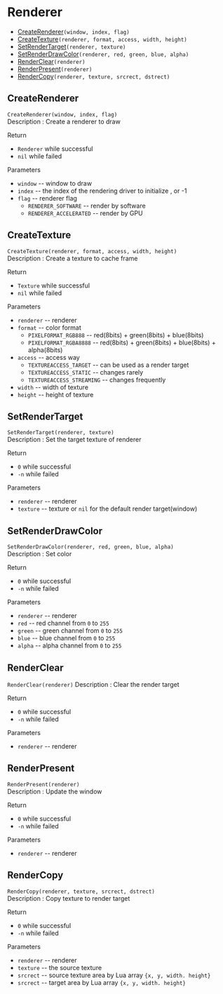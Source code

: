 # Renderer
* [CreateRenderer](#CreateRenderer)``(window, index, flag)``  
* [CreateTexture](#CreateTexture)``(renderer, format, access, width, height)`` 
* [SetRenderTarget](#SetRenderTarget)``(renderer, texture)`` 
* [SetRenderDrawColor](#SetRenderDrawColor)``(renderer, red, green, blue, alpha)``  
* [RenderClear](#RenderClear)``(renderer)``
* [RenderPresent](#RenderPresent)``(renderer)``
* [RenderCopy](#RenderCopy)``(renderer, texture, srcrect, dstrect)``  

## CreateRenderer
``CreateRenderer(window, index, flag)``  
Description : Create a renderer to draw  

Return   
* ``Renderer`` while successful
* ``nil`` while failed

Parameters
* ``window`` -- window to draw  
* ``index`` -- the index of the rendering driver to initialize , or -1
* ``flag`` -- renderer flag
  * ``RENDERER_SOFTWARE`` -- render by software  
  * ``RENDERER_ACCELERATED`` -- render by GPU  

## CreateTexture
``CreateTexture(renderer, format, access, width, height)``  
Description : Create a texture to cache frame  

Return   
* ``Texture`` while successful
* ``nil`` while failed

Parameters
* ``renderer`` -- renderer
* ``format`` -- color format
  * ``PIXELFORMAT_RGB888`` -- red(8bits) + green(8bits) + blue(8bits)  
  * ``PIXELFORMAT_RGBA8888`` -- red(8bits) + green(8bits) + blue(8bits) + alpha(8bits)  
* ``access`` -- access way
  * ``TEXTUREACCESS_TARGET`` -- can be used as a render target   
  * ``TEXTUREACCESS_STATIC`` -- changes rarely  
  * ``TEXTUREACCESS_STREAMING`` -- changes frequently  
* ``width`` -- width of texture
* ``height`` -- height of texture  

## SetRenderTarget
``SetRenderTarget(renderer, texture)``  
Description : Set the target texture of renderer    

Return   
* ``0`` while successful
* ``-n`` while failed

Parameters
* ``renderer`` -- renderer
* ``texture`` -- texture or ``nil`` for the default render target(window)  

## SetRenderDrawColor  
``SetRenderDrawColor(renderer, red, green, blue, alpha)``  
Description : Set color

Return   
* ``0`` while successful
* ``-n`` while failed

Parameters
* ``renderer`` -- renderer  
* ``red`` -- red channel from ``0`` to ``255``  
* ``green`` -- green channel from ``0`` to ``255``  
* ``blue`` -- blue channel from ``0`` to ``255``  
* ``alpha`` -- alpha channel from ``0`` to ``255``  

## RenderClear  
``RenderClear(renderer)``
Description : Clear the render target

Return   
* ``0`` while successful
* ``-n`` while failed

Parameters
* ``renderer`` -- renderer  

## RenderPresent  
``RenderPresent(renderer)``  
Description : Update the window 

Return   
* ``0`` while successful
* ``-n`` while failed

Parameters
* ``renderer`` -- renderer  

## RenderCopy
``RenderCopy(renderer, texture, srcrect, dstrect)``  
Description : Copy texture to render target    

Return   
* ``0`` while successful
* ``-n`` while failed

Parameters
* ``renderer`` -- renderer
* ``texture`` -- the source texture  
* ``srcrect``  -- source texture area by Lua array ``{x, y, width. height}``  
* ``srcrect``  -- target area by Lua array ``{x, y, width. height}``  

